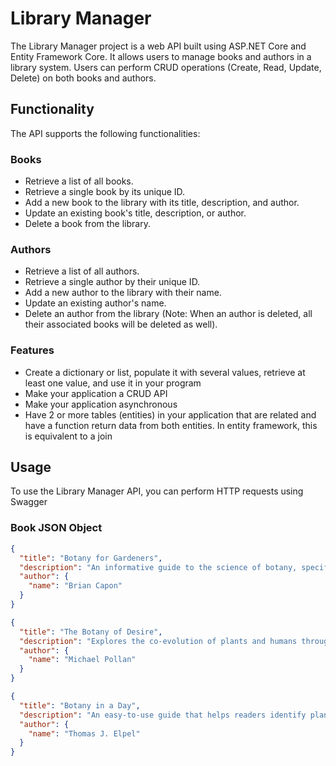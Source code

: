 # Library Manager

The Library Manager project is a web API built using ASP.NET Core and Entity Framework Core. It allows users to manage books and authors in a library system. Users can perform CRUD operations (Create, Read, Update, Delete) on both books and authors.

## Functionality

The API supports the following functionalities:

### Books
- Retrieve a list of all books.
- Retrieve a single book by its unique ID.
- Add a new book to the library with its title, description, and author.
- Update an existing book's title, description, or author.
- Delete a book from the library.

### Authors
- Retrieve a list of all authors.
- Retrieve a single author by their unique ID.
- Add a new author to the library with their name.
- Update an existing author's name.
- Delete an author from the library (Note: When an author is deleted, all their associated books will be deleted as well).

### Features
- Create a dictionary or list, populate it with several values, retrieve at least one value, and use it in your program
- Make your application a CRUD API
- Make your application asynchronous
- Have 2 or more tables (entities) in your application that are related and have a function return data from both entities.  In entity framework, this is equivalent to a join

## Usage

To use the Library Manager API, you can perform HTTP requests using Swagger

### Book JSON Object

```json
{
  "title": "Botany for Gardeners",
  "description": "An informative guide to the science of botany, specifically tailored for gardeners and plant enthusiasts.",
  "author": {
    "name": "Brian Capon"
  }
}

{
  "title": "The Botany of Desire",
  "description": "Explores the co-evolution of plants and humans through the lens of four popular crops: apples, tulips, marijuana, and potatoes.",
  "author": {
    "name": "Michael Pollan"
  }
}

{
  "title": "Botany in a Day",
  "description": "An easy-to-use guide that helps readers identify plants by family, based on the principle of botanical patterns.",
  "author": {
    "name": "Thomas J. Elpel"
  }
}


